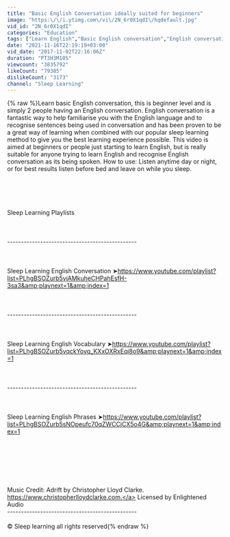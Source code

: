 ```yaml
---
title: "Basic English Conversation ideally suited for beginners"
image: "https:\/\/i.ytimg.com\/vi\/2N_6r0X1qdI\/hqdefault.jpg"
vid_id: "2N_6r0X1qdI"
categories: "Education"
tags: ["Learn English","Basic English conversation","English conversation while you sleep"]
date: "2021-11-16T22:19:19+03:00"
vid_date: "2017-11-02T22:16:06Z"
duration: "PT3H3M10S"
viewcount: "3835792"
likeCount: "79385"
dislikeCount: "3173"
channel: "Sleep Learning"
---
```

{% raw %}Learn basic English conversation, this is beginner level and is simply 2 people having an English conversation. English conversation is a fantastic way to help familiarise you with the English language and to recognise sentences being used in conversation and has been proven to be a great way of learning when combined with our popular sleep learning method to give you the best learning experience possible. This video is aimed at beginners or people just starting to learn English, but is really suitable for anyone trying to learn English and recognise English conversation as its being spoken. How to use: Listen anytime day or night, or for best results listen before bed and leave on while you sleep.<br /><br /> <br /><br /> <br /><br />Sleep Learning Playlists<br /><br /> <br /><br />-----------------------------------------------<br /><br /> <br /><br />Sleep Learning English Conversation ➤<a rel="nofollow" target="blank" href="https://www.youtube.com/playlist?list=PLhgBSOZurb5viAMkuheCHPahEsfH-3sa3&amp;playnext=1&amp;index=1">https://www.youtube.com/playlist?list=PLhgBSOZurb5viAMkuheCHPahEsfH-3sa3&amp;playnext=1&amp;index=1</a><br /><br /> <br /><br />-----------------------------------------------<br /><br /> <br /><br />Sleep Learning English Vocabulary ➤<a rel="nofollow" target="blank" href="https://www.youtube.com/playlist?list=PLhgBSOZurb5vqckYovq_KXxOXRxEqi8o9&amp;playnext=1&amp;index=1">https://www.youtube.com/playlist?list=PLhgBSOZurb5vqckYovq_KXxOXRxEqi8o9&amp;playnext=1&amp;index=1</a><br /><br /> <br /><br />-----------------------------------------------<br /><br /> <br /><br />Sleep Learning English Phrases ➤<a rel="nofollow" target="blank" href="https://www.youtube.com/playlist?list=PLhgBSOZurb5sNOpeufc70qZWCCjCX5o4G&amp;playnext=1&amp;index=1">https://www.youtube.com/playlist?list=PLhgBSOZurb5sNOpeufc70qZWCCjCX5o4G&amp;playnext=1&amp;index=1</a><br /><br /> <br /><br /> <br /><br /> <br /><br />Music Credit: Adrift by Christopher Lloyd Clarke. <a rel="nofollow" target="blank" href="https://www.christopherlloydclarke.com.">https://www.christopherlloydclarke.com.</a> Licensed by Enlightened Audio<br />-----------------------------------------------<br /><br />© Sleep learning all rights reserved{% endraw %}
